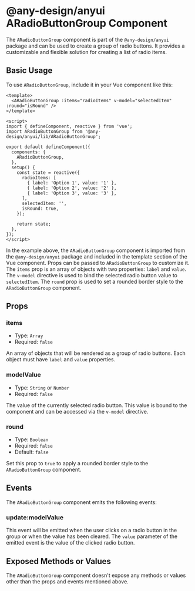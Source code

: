 # @any-design/anyui ARadioButtonGroup Component

The `ARadioButtonGroup` component is part of the `@any-design/anyui` package and can be used to create a group of radio buttons. It provides a customizable and flexible solution for creating a list of radio items.

## Basic Usage

To use `ARadioButtonGroup`, include it in your Vue component like this:

```vue
<template>
  <ARadioButtonGroup :items="radioItems" v-model="selectedItem" :round="isRound" />
</template>

<script>
import { defineComponent, reactive } from 'vue';
import ARadioButtonGroup from '@any-design/anyui/lib/ARadioButtonGroup';

export default defineComponent({
  components: {
    ARadioButtonGroup,
  },
  setup() {
    const state = reactive({
      radioItems: [
        { label: 'Option 1', value: '1' },
        { label: 'Option 2', value: '2' },
        { label: 'Option 3', value: '3' },
      ],
      selectedItem: '',
      isRound: true,
    });

    return state;
  },
});
</script>
```

In the example above, the `ARadioButtonGroup` component is imported from the `@any-design/anyui` package and included in the template section of the Vue component. Props can be passed to `ARadioButtonGroup` to customize it. The `items` prop is an array of objects with two properties: `label` and `value`. The `v-model` directive is used to bind the selected radio button value to `selectedItem`. The `round` prop is used to set a rounded border style to the `ARadioButtonGroup` component.

## Props

### items

- Type: `Array`
- Required: `false`

An array of objects that will be rendered as a group of radio buttons. Each object must have `label` and `value` properties.

### modelValue

- Type: `String` or `Number`
- Required: `false`

The value of the currently selected radio button. This value is bound to the component and can be accessed via the `v-model` directive.

### round

- Type: `Boolean`
- Required: `false`
- Default: `false`

Set this prop to `true` to apply a rounded border style to the `ARadioButtonGroup` component.

## Events

The `ARadioButtonGroup` component emits the following events:

### update:modelValue

This event will be emitted when the user clicks on a radio button in the group or when the value has been cleared. The `value` parameter of the emitted event is the value of the clicked radio button.

## Exposed Methods or Values

The `ARadioButtonGroup` component doesn't expose any methods or values other than the props and events mentioned above.
